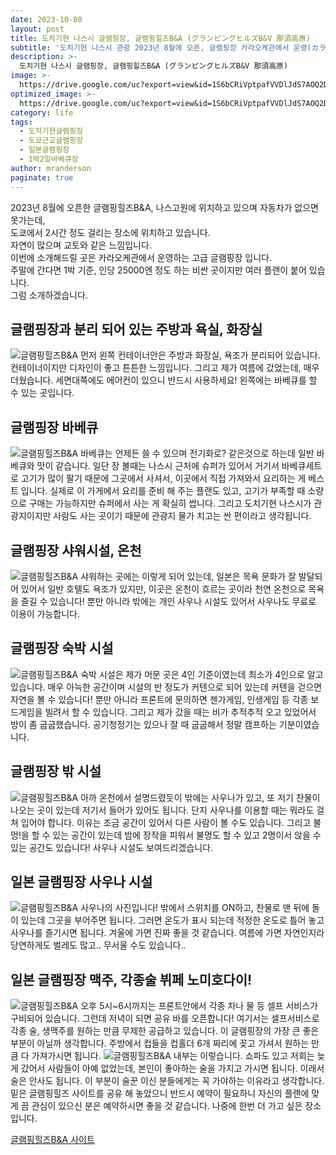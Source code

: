 ```yaml
---
date: 2023-10-08
layout: post
title: 도치기현 나스시 글램핑장, 글램핑힐즈B&A (グランピングヒルズB&V 那須高原)
subtitle: '도치기현 나스시 관광 2023년 8월에 오픈, 글램핑장 카라오케관에서 운영(カラオケ館)'
description: >-
  도치기현 나스시 글램핑장, 글램핑힐즈B&A (グランピングヒルズB&V 那須高原)
image: >-
  https://drive.google.com/uc?export=view&id=1S6bCRiVptpafVVDlJdS7AOQ2DdzYjrwX
optimized_image: >-
  https://drive.google.com/uc?export=view&id=1S6bCRiVptpafVVDlJdS7AOQ2DdzYjrwX
category: life
tags:
  - 도치기현글램핑장
  - 도쿄근교글램핑장
  - 일본글램핑장
  - 1박2일바베큐장
author: mranderson
paginate: true
---
```

2023년 8월에 오픈한 글램핑힐즈B&A, 나스고원에 위치하고 있으며 자동차가 없으면 못가는데,  
도쿄에서 2시간 정도 걸리는 장소에 위치하고 있습니다.  
자연이 많으며 교토와 같은 느낌입니다.  
이번에 소개해드릴 곳은 카라오케관에서 운영하는 고급 글램핑장 입니다.  
주말에 간다면 1박 기준, 인당 25000엔 정도 하는 비싼 곳이지만 여러 플랜이 붙어 있습니다.  
그럼 소개하겠습니다.  

## 글램핑장과 분리 되어 있는 주방과 욕실, 화장실
<img src="https://drive.google.com/uc?export=view&id=1uVNOIUX7j-oIL0DFLjQNKOFgPViXuNoi"    alt="글램핑힐즈B&A">
먼저 왼쪽 컨테이너안은 주방과 화장실, 욕조가 분리되어 있습니다.  
컨테이너이지만 디자인이 좋고 튼튼한 느낌입니다.  
그리고 제가 여름에 갔었는데, 매우 더웠습니다. 세면대쪽에도 에어컨이 있으니 반드시 사용하세요!  
왼쪽에는 바베큐를 할 수 있는 곳입니다.  

## 글램핑장 바베큐
<img src="https://drive.google.com/uc?export=view&id=1YGu9WsCZXzrKpIB0EasbibzRYdVb9sQG"    alt="글램핑힐즈B&A">
바베큐는 언제든 쓸 수 있으며 전기화로? 같은것으로 하는데 일반 바베큐와 맛이 같습니다.  
일단 장 볼때는 나스시 근처에 슈퍼가 있어서 거기서 바베큐세트로 고기가 많이 팔기 때문에 그곳에서 사셔서,  
이곳에서 직접 가져와서 요리하는 게 베스트 입니다.  
실제로 이 가게에서 요리를 준비 해 주는 플랜도 있고, 고기가 부족할 때 소량으로 구매는 가능하지만  
슈퍼에서 사는 게 확실히 쌉니다.  
그리고 도치기현 나스시가 관광지이지만 사람도 사는 곳이기 때문에 관광지 물가 치고는 싼 편이라고 생각됩니다.  

## 글램핑장 샤워시설, 온천
<img src="https://drive.google.com/uc?export=view&id=1JS4hO1OnwYHfMDjXwYbUFaZWXN9X1sRl"    alt="글램핑힐즈B&A">
샤워하는 곳에는 이렇게 되어 있는데, 일본은 목욕 문화가 잘 발달되어 있어서  
일반 호텔도 욕조가 있지만, 이곳은 온천이 흐르는 곳이라 천연 온천으로 목욕을 즐길 수 있습니다!  
뿐만 아니라 밖에는 개인 사우나 시설도 있어서 사우나도 무료로 이용이 가능합니다.  

## 글램핑장 숙박 시설
<img src="https://drive.google.com/uc?export=view&id=1Uw0Qk4DrUjn8AUBiWj8rMITeE0j_hOn6"    alt="글램핑힐즈B&A">
숙박 시설은 제가 머문 곳은 4인 기준이였는데 최소가 4인으로 알고 있습니다.  
매우 아늑한 공간이며 시설의 반 정도가 커텐으로 되어 있는데 커텐을 걷으면 자연을 볼 수 있습니다!  
뿐만 아니라 프론트에 문의하면 젠가게임, 인생게임 등 각종 보드게임을 빌려서 할 수 있습니다.  
그리고 제가 갔을 때는 비가 추적추적 오고 있었어서 방이 좀 굽굽했습니다.  
공기청정기는 있으나 잘 때 굽굽해서 정말 캠프하는 기분이였습니다.  

## 글램핑장 밖 시설
<img src="https://drive.google.com/uc?export=view&id=1btLlZiPI4FUBUUOFxsB3ZwBUfLttGEgy"    alt="글램핑힐즈B&A">
아까 온천에서 설명드렸듯이 밖에는 사우나가 있고, 또 저기 찬물이 나오는 곳이 있는데 저기서 들어가 있어도 됩니다.  
단지 사우나를 이용할 때는 뭐라도 걸쳐 입어야 합니다. 이유는 조금 공간이 있어서 다른 사람이 볼 수도 있습니다.  
그리고 불멍!을 할 수 있는 공간이 있는데 밤에 장작을 피워서 불멍도 할 수 있고 2명이서 앉을 수 있는 공간도 있습니다!  
사우나 시설도 보여드리겠습니다.  

## 일본 글램핑장 사우나 시설
<img src="https://drive.google.com/uc?export=view&id=1l9xE4gPqxecXAs6k0nYNmqp2ZkCwMg0V"    alt="글램핑힐즈B&A">
사우나의 사진입니다! 밖에서 스위치를 ON하고, 찬물로 맨 뒤에 돌이 있는데 그곳을 부어주면 됩니다.  
그러면 온도가 표시 되는데 적정한 온도로 틀어 놓고 사우나를 즐기시면 됩니다.  
겨울에 가면 진짜 좋을 것 같습니다.  
여름에 가면 자연인지라 당연하게도 벌레도 많고.. 무서울 수도 있습니다..  

## 일본 글램핑장 맥주, 각종술 뷔페 노미호다이!
<img src="https://drive.google.com/uc?export=view&id=1sCKS6kuBZk_1UwQG4OZEkFbnNk6cA0yR"    alt="글램핑힐즈B&A">
오후 5시~6시까지는 프론트안에서 각종 차나 물 등 셀프 서비스가 구비되어 있습니다.  
그런데 저녁이 되면 공유 바를 오픈합니다!  
여기서는 셀프서비스로 각종 술, 생맥주를 원하는 만큼 무제한 공급하고 있습니다.  
이 글램핑장의 가장 큰 좋은 부분이 아닐까 생각합니다.  
주방에서 컵들을 컵홀더 6개 짜리에 꽂고 가셔서 원하는 만큼 다 가져가시면 됩니다.  

<img src="https://drive.google.com/uc?export=view&id=1sym4zFYzANpE5OxBnKFPJsaljMUXW1nk"    alt="글램핑힐즈B&A">
내부는 이렇습니다. 쇼파도 있고 저희는 늦게 갔어서 사람들이 아예 없었는데,  
본인이 좋아하는 술을 가지고 가시면 됩니다. 이래서 술은 안사도 됩니다.  
이 부분이 술꾼 이신 분들에게는 꼭 가야하는 이유라고 생각합니다.  
밑은 글램핑힐즈 사이트를 공유 해 놓았으니 반드시 예약이 필요하니 자신의 플랜에 맞게 끔  
관심이 있으신 분은 예약하시면 좋을 것 같습니다.  
나중에 한번 더 가고 싶은 장소입니다.  

[글램핑힐즈B&A 사이트](https://www.glamping-nasu.com/) 
